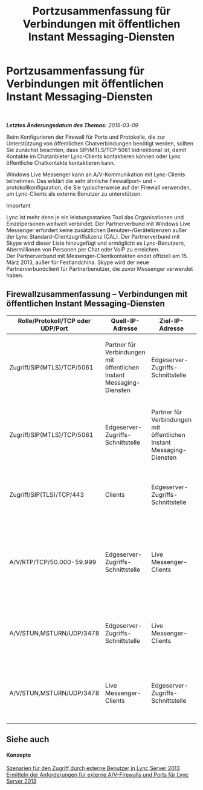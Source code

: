 ﻿---
title: Portzusammenfassung für Verbindungen mit öffentlichen Instant Messaging-Diensten
TOCTitle: Portzusammenfassung für Verbindungen mit öffentlichen Instant Messaging-Diensten
ms:assetid: f46756ec-1401-4ca2-a4a4-5cd28bcfdc7f
ms:mtpsurl: https://technet.microsoft.com/de-de/library/JJ618376(v=OCS.15)
ms:contentKeyID: 49295902
ms.date: 05/19/2016
mtps_version: v=OCS.15
ms.translationtype: HT
---

# Portzusammenfassung für Verbindungen mit öffentlichen Instant Messaging-Diensten

 

_**Letztes Änderungsdatum des Themas:** 2015-03-09_

Beim Konfigurieren der Firewall für Ports und Protokolle, die zur Unterstützung von öffentlichen Chatverbindungen benötigt werden, sollten Sie zunächst beachten, dass SIP/MTLS/TCP 5061 bidirektional ist, damit Kontakte im Chatanbieter Lync-Clients kontaktieren können oder Lync öffentliche Chatkontakte kontaktieren kann.

Windows Live Messenger kann an A/V-Kommunikation mit Lync-Clients teilnehmen. Das erklärt die sehr ähnliche Firewallport- und -protokollkonfiguration, die Sie typischerweise auf der Firewall verwenden, um Lync-Clients als externe Benutzer zu unterstützen.


> [!IMPORTANT]
> Lync ist mehr denn je ein leistungsstarkes Tool das Organisationen und Einzelpersonen weltweit verbindet. Der Partnerverbund mit Windows Live Messenger erfordert keine zusätzlichen Benutzer-/Gerätelizenzen außer der Lync Standard-Clientzugriffslizenz (CAL). Der Partnerverbund mit Skype wird dieser Liste hinzugefügt und ermöglicht es Lync-Benutzern, Abermillionen von Personen per Chat oder VoIP zu erreichen.<BR>Der Partnerverbund mit Messenger-Clientkontakten endet offiziell am 15. März 2013, außer für Festlandchina. Skype wird der neue Partnerverbundclient für Partnerbenutzer, die zuvor Messenger verwendet haben.



## Firewallzusammenfassung – Verbindungen mit öffentlichen Instant Messaging-Diensten


<table>
<colgroup>
<col style="width: 25%" />
<col style="width: 25%" />
<col style="width: 25%" />
<col style="width: 25%" />
</colgroup>
<thead>
<tr class="header">
<th>Rolle/Protokoll/TCP oder UDP/Port</th>
<th>Quell-IP-Adresse</th>
<th>Ziel-IP-Adresse</th>
<th>Anmerkungen</th>
</tr>
</thead>
<tbody>
<tr class="odd">
<td><p>Zugriff/SIP(MTLS)/TCP/5061</p></td>
<td><p>Partner für Verbindungen mit öffentlichen Instant Messaging-Diensten</p></td>
<td><p>Edgeserver-Zugriffs-Schnittstelle</p></td>
<td><p>Für Partnerverbund- und öffentliche Chatverbindungen mithilfe von SIP</p></td>
</tr>
<tr class="even">
<td><p>Zugriff/SIP(MTLS)/TCP/5061</p></td>
<td><p>Edgeserver-Zugriffs-Schnittstelle</p></td>
<td><p>Partner für Verbindungen mit öffentlichen Instant Messaging-Diensten</p></td>
<td><p>Für Partnerverbund- und öffentliche Chatverbindungen mithilfe von SIP</p></td>
</tr>
<tr class="odd">
<td><p>Zugriff/SIP(TLS)/TCP/443</p></td>
<td><p>Clients</p></td>
<td><p>Edgeserver-Zugriffs-Schnittstelle</p></td>
<td><p>Client-zu-Server-SIP-Datenverkehr für den externen Benutzerzugriff</p></td>
</tr>
<tr class="even">
<td><p>A/V/RTP/TCP/50.000-59.999</p></td>
<td><p>Edgeserver-Zugriffs-Schnittstelle</p></td>
<td><p>Live Messenger-Clients</p></td>
<td><p>Wird für A/V-Sitzungen mit Windows Live Messenger verwendet, wenn Verbindungen mit öffentlichen Chatdiensten konfiguriert sind.</p></td>
</tr>
<tr class="odd">
<td><p>A/V/STUN,MSTURN/UDP/3478</p></td>
<td><p>Edgeserver-Zugriffs-Schnittstelle</p></td>
<td><p>Live Messenger-Clients</p></td>
<td><p>Für Verbindungen mit öffentlichen Chatdiensten mit Windows Live Messenger erforderlich</p></td>
</tr>
<tr class="even">
<td><p>A/V/STUN,MSTURN/UDP/3478</p></td>
<td><p>Live Messenger-Clients</p></td>
<td><p>Edgeserver-Zugriffs-Schnittstelle</p></td>
<td><p>Für Verbindungen mit öffentlichen Chatdiensten mit Windows Live Messenger erforderlich</p></td>
</tr>
</tbody>
</table>


## Siehe auch

#### Konzepte

[Szenarien für den Zugriff durch externe Benutzer in Lync Server 2013](lync-server-2013-scenarios-for-external-user-access.md)  
[Ermitteln der Anforderungen für externe A/V-Firewalls und Ports für Lync Server 2013](lync-server-2013-determine-external-a-v-firewall-and-port-requirements.md)

